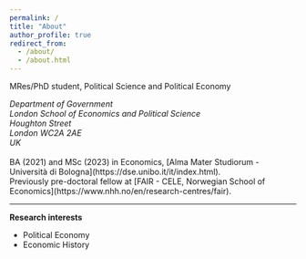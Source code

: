 ```yaml
---
permalink: /
title: "About"
author_profile: true
redirect_from: 
  - /about/
  - /about.html
---
```




MRes/PhD student, Political Science and Political Economy
<address>
Department of Government<br />London School of Economics and Political Science<br />Houghton Street <br /> London WC2A 2AE<br /> UK
</address> <br>
BA (2021) and MSc (2023) in Economics, [Alma Mater Studiorum - Università di Bologna](https://dse.unibo.it/it/index.html). <br>
Previously pre-doctoral fellow at [FAIR - CELE, Norwegian School of Economics](https://www.nhh.no/en/research-centres/fair).

---

**Research interests**
* Political Economy
* Economic History



